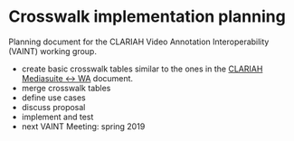 # Crosswalk implementation planning

Planning document for the CLARIAH Video Annotation Interoperability (VAINT) working group.

- create basic crosswalk tables similar to the ones in the [CLARIAH Mediasuite <-> WA](https://docs.google.com/document/d/1wKeeQxSGTUiCd0_QlqFnblRIm1bj6hTz26vXnIESZ1I/edit#heading=h.kxa50r57pt2h) document.
- merge crosswalk tables
- define use cases
- discuss proposal
- implement and test
- next VAINT Meeting: spring 2019
